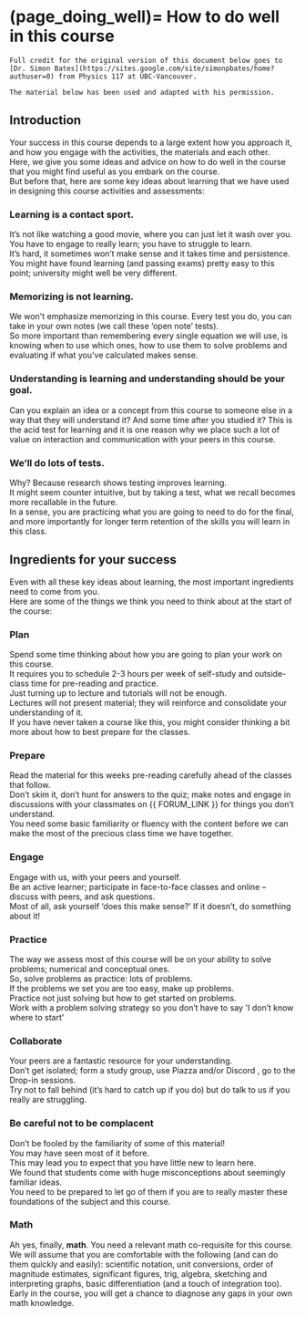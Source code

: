 (page_doing_well)=
How to do well in this course
=======================

```{tip}
Full credit for the original version of this document below goes to [Dr. Simon Bates](https://sites.google.com/site/simonpbates/home?authuser=0) from Physics 117 at UBC-Vancouver.

The material below has been used and adapted with his permission.
```

## Introduction

Your success in this course depends to a large extent how you approach it, and how you engage with the activities, the materials and each other.  
Here, we give you some ideas and advice on how to do well in the course that you might find useful as you embark on the course.  
But before that, here are some key ideas about learning that we have used in designing this course activities and assessments: 

### Learning is a contact sport.

It’s not like watching a good movie, where you can just let it wash over you.  
You have to engage to really learn; you have to struggle to learn.  
It’s hard, it sometimes won’t make sense and it takes time and persistence.  
You might have found learning (and passing exams) pretty easy to this point; university might well be very different.  

### Memorizing is not learning.

We won't emphasize memorizing in this course.
Every test you do, you can take in your own notes (we call these ‘open note’ tests).  
So more important than remembering every single equation we will use, is knowing when to use which ones, how to use them to solve problems and evaluating if what you’ve calculated makes sense.  

### Understanding is learning and understanding should be your goal.

Can you explain an idea or a concept from this course to someone else in a way that they will understand it?
And some time after you studied it? This is the acid test for learning and it is one reason why we place such a lot of value on interaction and communication with your peers in this course.  

### We’ll do lots of tests.

Why? Because research shows testing improves learning.  
It might seem counter intuitive, but by taking a test, what we recall becomes more recallable in the future.  
In a sense, you are practicing what you are going to need to do for the final, and more importantly for longer term retention of the skills you will learn in this class.

## Ingredients for your success 

Even with all these key ideas about learning, the most important ingredients need to come from you.  
Here are some of the things we think you need to think about at the start of the course:

### Plan

Spend some time thinking about how you are going to plan your work on this course.  
It requires you to schedule 2-3 hours per week of self-study and outside-class time for pre-reading and practice.  
Just turning up to lecture and tutorials will not be enough.  
Lectures will not present material; they will reinforce and consolidate your understanding of it.  
If you have never taken a course like this, you might consider thinking a bit more about how to best prepare for the classes.

### Prepare

Read the material for this weeks pre-reading carefully ahead of the classes that follow.  
Don’t skim it, don’t hunt for answers to the quiz; make notes and engage in discussions with your classmates on {{ FORUM_LINK }} for things you don’t understand.  
You need some basic familiarity or fluency with the content before we can make the most of the precious class time we have together.  

### Engage

Engage with us, with your peers and yourself.  
Be an active learner; participate in face-to-face classes and online – discuss with peers, and ask questions.  
Most of all, ask yourself ‘does this make sense?’ If it doesn’t, do something about it! 

### Practice

The way we assess most of this course will be on your ability to solve problems; numerical and conceptual ones.  
So, solve problems as practice: lots of problems.  
If the problems we set you are too easy, make up problems.  
Practice not just solving but how to get started on problems.  
 Work with a problem solving strategy so you don’t have to say 'I don’t know where to start'

### Collaborate

Your peers are a fantastic resource for your understanding.  
Don’t get isolated; form a study group, use Piazza and/or Discord , go to the Drop-in sessions.  
Try not to fall behind (it’s hard to catch up if you do) but do talk to us if you really are struggling.  

### Be careful not to be complacent

Don’t be fooled by the familiarity of some of this material!  
You may have seen most of it before.  
This may lead you to expect that you have little new to learn here.  
We found that students come with huge misconceptions about seemingly familiar ideas.  
You need to be prepared to let go of them if you are to really master these foundations of the subject and this course.  

### Math

Ah yes, finally, **math**.
You need a relevant math co-requisite for this course.
We will assume that you are comfortable with the following (and can do them quickly and easily): scientific notation, unit conversions, order of magnitude estimates, significant figures, trig, algebra, sketching and interpreting graphs, basic differentiation (and a touch of integration too).  
Early in the course, you will get a chance to diagnose any gaps in your own math knowledge.